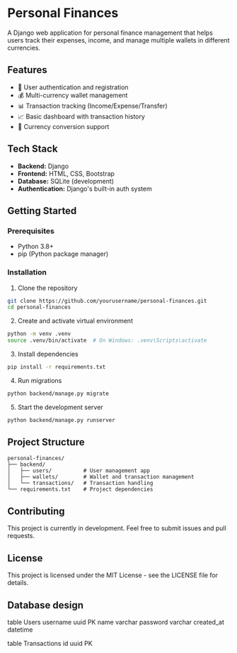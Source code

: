 # Personal Finances

A Django web application for personal finance management that helps users track their expenses, income, and manage multiple wallets in different currencies.

## Features

- 🔐 User authentication and registration
- 💰 Multi-currency wallet management
- 📊 Transaction tracking (Income/Expense/Transfer)
- 📈 Basic dashboard with transaction history
- 💱 Currency conversion support

## Tech Stack

- **Backend:** Django
- **Frontend:** HTML, CSS, Bootstrap
- **Database:** SQLite (development)
- **Authentication:** Django's built-in auth system

## Getting Started

### Prerequisites

- Python 3.8+
- pip (Python package manager)

### Installation

1. Clone the repository
```bash
git clone https://github.com/yourusername/personal-finances.git
cd personal-finances
```

2. Create and activate virtual environment
```bash
python -m venv .venv
source .venv/bin/activate  # On Windows: .venv\Scripts\activate
```

3. Install dependencies
```bash
pip install -r requirements.txt
```

4. Run migrations
```bash
python backend/manage.py migrate
```

5. Start the development server
```bash
python backend/manage.py runserver
```

## Project Structure

```
personal-finances/
├── backend/
│   ├── users/          # User management app
│   ├── wallets/        # Wallet and transaction management
│   └── transactions/   # Transaction handling
└── requirements.txt    # Project dependencies
```

## Contributing

This project is currently in development. Feel free to submit issues and pull requests.

## License

This project is licensed under the MIT License - see the LICENSE file for details.


## Database design

table Users
    username uuid PK
    name varchar
    password varchar
    created_at datetime


table Transactions
    id uuid PK
    



